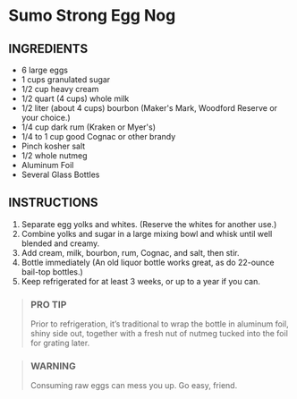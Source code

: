 # Sumo Strong Egg Nog

## INGREDIENTS

- 6 large eggs
- 1 cups granulated sugar
- 1/2 cup heavy cream
- 1/2 quart (4 cups) whole milk
- 1/2 liter (about 4 cups) bourbon (Maker's Mark, Woodford Reserve or your choice.)
- 1/4 cup dark rum (Kraken or Myer's)
- 1/4 to 1 cup good Cognac or other brandy
- Pinch kosher salt
- 1/2 whole nutmeg
- Aluminum Foil
- Several Glass Bottles

## INSTRUCTIONS

1. Separate egg yolks and whites. (Reserve the whites for another use.)
2. Combine yolks and sugar in a large mixing bowl and whisk until well blended and creamy.
3. Add cream, milk, bourbon, rum, Cognac, and salt, then stir.
4. Bottle immediately (An old liquor bottle works great, as do 22-ounce bail-top bottles.)
5. Keep refrigerated for at least 3 weeks, or up to a year if you can.

> ### PRO TIP
>
> Prior to refrigeration, it’s traditional to wrap the bottle in aluminum foil, shiny side out, together with a fresh nut of nutmeg tucked into the foil for grating later.

> ### WARNING
>
> Consuming raw eggs can mess you up. Go easy, friend.
